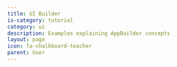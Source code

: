 ```yaml
---
title: UI Builder
is-category: tutorial
category: ui
description: Examples explaining AppBuilder concepts
layout: page
icon: fa-chalkboard-teacher
parent: User
---
```

